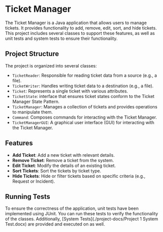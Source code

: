 # Ticket Manager

The Ticket Manager is a Java application that allows users to manage tickets. It provides functionality to add, remove, edit, sort, and hide tickets. This project includes several classes to support these features, as well as unit tests and system tests to ensure their functionality.

## Project Structure

The project is organized into several classes:

- `TicketReader`: Responsible for reading ticket data from a source (e.g., a file).
- `TicketWriter`: Handles writing ticket data to a destination (e.g., a file).
- `Ticket`: Represents a single ticket with various attributes.
- `TicketState`: interface that ensures ticket states conform to the Ticket Manager State Pattern.
- `TicketManager`: Manages a collection of tickets and provides operations to manipulate them.
- `Command`: Composes commands for interacting with the Ticket Manager.
- `TicketManagerGUI`: A graphical user interface (GUI) for interacting with the Ticket Manager.

## Features

- **Add Ticket**: Add a new ticket with relevant details.
- **Remove Ticket**: Remove a ticket from the system.
- **Edit Ticket**: Modify the details of an existing ticket.
- **Sort Tickets**: Sort the tickets by ticket type.
- **Hide Tickets**: Hide or filter tickets based on specific criteria (e.g., Request or Incident).

## Running Tests

To ensure the correctness of the application, unit tests have been implemented using JUnit. You can run these tests to verify the functionality of the classes.
Additionally, [System Tests](./project-docs/Project 1 System Test.docx) are provided and executed on as well.
